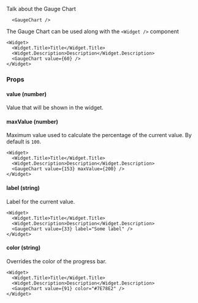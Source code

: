 Talk about the Gauge Chart

```react
  <GaugeChart />
```

The Gauge Chart can be used along with the `<Widget />` component

```react
<Widget>
  <Widget.Title>Title</Widget.Title>
  <Widget.Description>Description</Widget.Description>
  <GaugeChart value={60} />
</Widget>
```

### Props

#### **value** (number)

Value that will be shown in the widget.

#### **maxValue** (number)

Maximum value used to calculate the percentage of the current value.
By default is `100`.

```react
<Widget>
  <Widget.Title>Title</Widget.Title>
  <Widget.Description>Description</Widget.Description>
  <GaugeChart value={153} maxValue={200} />
</Widget>
```

#### **label** (string)

Label for the current value.

```react
<Widget>
  <Widget.Title>Title</Widget.Title>
  <Widget.Description>Description</Widget.Description>
  <GaugeChart value={33} label="Some label" />
</Widget>
```

#### **color** (string)

Overrides the color of the progress bar.

```react
<Widget>
  <Widget.Title>Title</Widget.Title>
  <Widget.Description>Description</Widget.Description>
  <GaugeChart value={91} color="#7E78E2" />
</Widget>
```
